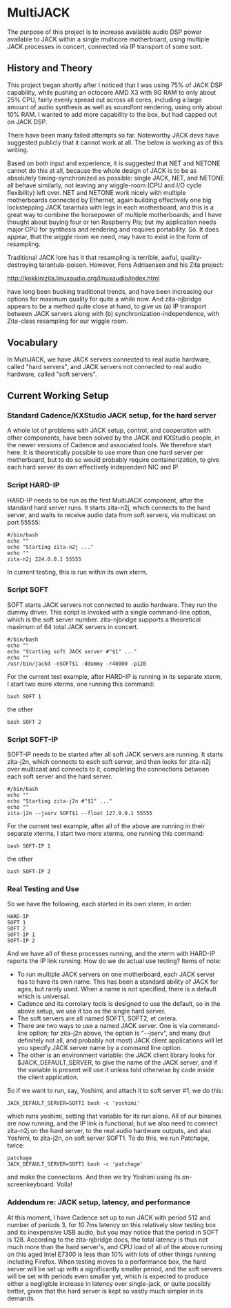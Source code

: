 # MultiJACK

The purpose of this project is to increase available audio DSP power available to JACK within a single multicore motherboard, using multiple JACK processes in concert, connected via IP transport of some sort.

## History and Theory

This project began shortly after I noticed that I was using 75% of JACK DSP capability, while pushing an octocore AMD X3 with 8G RAM to only about 25% CPU, fairly evenly spread out across all cores, including a large amount of audio synthesis as well as soundfont rendering, using only about 10% RAM.  I wanted to add more capability to the box, but had capped out on JACK DSP.

There have been many failed attempts so far.  Noteworthy JACK devs have suggested publicly that it cannot work at all.  The below is working as of this writing.

Based on both input and experience, it is suggested that NET and NETONE cannot do this at all, because the whole design of JACK is to be as absolutely timing-synchronized as possible: single JACK, NET, and NETONE all behave similarly, not leaving any wiggle-room (CPU and I/O cycle flexibility) left over.  NET and NETONE work nicely with multiple motherboards connected by Ethernet, again building effectively one big lockstepping JACK tarantula with legs in each motherboard, and this is a great way to combine the horsepower of multiple motherboards; and I have thought about buying four or ten Raspberry Pis; but my application needs major CPU for synthesis and rendering and requires portability.  So.  It does appear, that the wiggle room we need, may have to exist in the form of resampling.

Traditional JACK lore has it that resampling is terrible, awful, quality-destroying tarantula-poison.  However, Fons Adriaensen  and his Zita project:

http://kokkinizita.linuxaudio.org/linuxaudio/index.html

have long been bucking traditional trends, and have been increasing our options for maximum quality for quite a while now.  And 
zita-njbridge appears to be a method quite close at hand, to give us (a) IP transport between JACK servers along with (b) synchronization-independence, with Zita-class resampling for our wiggle room.

## Vocabulary

In MultiJACK, we have JACK servers connected to real audio hardware, called "hard servers", and JACK servers not connected to real audio hardware, called "soft servers".  

## Current Working Setup

### Standard Cadence/KXStudio JACK setup, for the hard server

A whole lot of problems with JACK setup, control, and cooperation with other components, have been solved by the JACK and KXStudio people, in the newer versions of Cadence and associated tools.  We therefore start here.  It is theoretically possible to use more than one hard server per motherboard, but to do so would probably require containerization, to give each hard server its own effectively independent NIC and IP.

### Script HARD-IP

HARD-IP needs to be run as the first MultiJACK component, after the standard hard server runs.  It starts zita-n2j, which connects to the hard server, and waits to receive audio data from soft servers, via multicast on port 55555:

    #/bin/bash
    echo ""
    echo "Starting zita-n2j ..."
    echo ""
    zita-n2j 224.0.0.1 55555

In current testing, this is run within its own xterm.

### Script SOFT

SOFT starts JACK servers not connected to audio hardware.  They run the dummy driver.  This script is invoked with a single command-line option, which is the soft server number.  zita-njbridge supports a theoretical maximum of 64 total JACK servers in concert.

    #/bin/bash
    echo ""
    echo "Starting soft JACK server #"$1" ..."
    echo ""
    /usr/bin/jackd -nSOFT$1 -ddummy -r48000 -p128

For the current test example, after HARD-IP is running in its separate xterm, I start two more xterms, one running this command:

    bash SOFT 1

the other

    bash SOFT 2

### Script SOFT-IP

SOFT-IP needs to be started after all soft JACK servers are running.  It starts zita-j2n, which connects to each soft server, and then looks for zita-n2j over multicast and connects to it, completing the connections between each soft server and the hard server.

    #/bin/bash
    echo ""
    echo "Starting zita-j2n #"$1" ..."
    echo ""
    zita-j2n --jserv SOFT$1 --float 127.0.0.1 55555
    
For the current test example, after all of the above are running in their separate xterms, I start two more xterms, one running this command:

    bash SOFT-IP 1

the other

    bash SOFT-IP 2

### Real Testing and Use

So we have the following, each started in its own xterm, in order:

    HARD-IP
    SOFT 1
    SOFT 2
    SOFT-IP 1
    SOFT-IP 2

And we have all of these processes running, and the xterm with HARD-IP reports the IP link running.  How do we do actual use testing?  Items of note:

* To run multiple JACK servers on one motherboard, each JACK server has to have its own name.  This has been a standard ability of JACK for ages, but rarely used.  When a name is not specified, there is a default which is universal.
* Cadence and its corrolary tools is designed to use the default, so in the above setup, we use it too as the single hard server.
* The soft servers are all named SOFT1, SOFT2, et cetera.
* There are two ways to use a named JACK server.  One is via command-line option; for zita-j2n above, the option is "--jserv", and many (but definitely not all, and probably not most) JACK client applications will let you specify JACK server name by a command line option.  
* The other is an environment variable: the JACK client library looks for $JACK_DEFAULT_SERVER, to give the name of the JACK server, and if the variable is present will use it unless told otherwise by code inside the client application.

So if we want to run, say, Yoshimi, and attach it to soft server #1, we do this:

    JACK_DEFAULT_SERVER=SOFT1 bash -c 'yoshimi'
    
which runs yoshimi, setting that variable for its run alone.  All of our binaries are now running, and the IP link is functional; but we also need to connect zita-n2j on the hard server, to the real audio hardware outputs, and also Yoshimi, to zita-j2n, on soft server SOFT1.  To do this, we run Patchage, twice:

    patchage
    JACK_DEFAULT_SERVER=SOFT1 bash -c 'patchage'

and make the connections.  And then we try Yoshimi using its on-screenkeyboard.  Voila!
    
### Addendum re: JACK setup, latency, and performance

At this moment, I have Cadence set up to run JACK with period 512 and number of periods 3, for 10.7ms latency on this relatively slow testing box and its inexpensive USB audio, but you may notice that the period in SOFT is 128.  According to the zita-njbridge docs, the total latency is thus not much more than the hard server's, and CPU load of all of the above running on this aged Intel E7300 is less than 10% with lots of other things running including Firefox.  When testing moves to a performance box, the hard server will be set up with a significantly smaller period, and the soft servers will be set with periods even smaller yet, which is expected to produce either a negligible increase in latency over single-jack, or quite possibly better, given that the hard server is kept so vastly much simpler in its demands.
